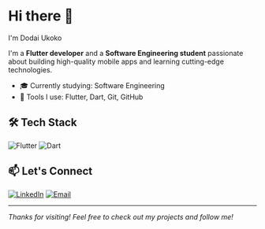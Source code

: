 # Hi there 👋

I'm Dodai Ukoko

I'm a **Flutter developer** and a **Software Engineering student** passionate about building high-quality mobile apps and learning cutting-edge technologies.

- 🎓 Currently studying: Software Engineering
- 📱 Tools I use: Flutter, Dart, Git, GitHub

## 🛠️ Tech Stack
![Flutter](https://img.shields.io/badge/Flutter-02569B?logo=flutter&logoColor=white)
![Dart](https://img.shields.io/badge/Dart-0175C2?logo=dart&logoColor=white)

## 📫 Let's Connect
[![LinkedIn](https://img.shields.io/badge/LinkedIn-blue?logo=linkedin&logoColor=white)](https://www.linkedin.com/in/dodai-ukoko-a16396323/)
[![Email](https://img.shields.io/badge/Email-D14836?logo=gmail&logoColor=white)](mailto:ukokododai69@gmail.com)


---

_Thanks for visiting! Feel free to check out my projects and follow me!_
